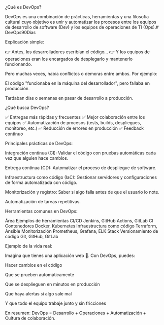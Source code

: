 ¿Qué es DevOps?

DevOps es una combinación de prácticas, herramientas y una filosofía cultural cuyo objetivo es unir y automatizar los procesos entre los equipos de desarrollo de software (Dev) y los equipos de operaciones de TI (Ops).# DevOps90Dias

Explicación simple:

👉 Antes, los desarrolladores escribían el código...
👉 Y los equipos de operaciones eran los encargados de desplegarlo y mantenerlo funcionando.

Pero muchas veces, había conflictos o demoras entre ambos.
Por ejemplo:

El código "funcionaba en la máquina del desarrollador", pero fallaba en producción.

Tardaban días o semanas en pasar de desarrollo a producción.

¿Qué busca DevOps?

✅ Entregas más rápidas y frecuentes
✅ Mejor colaboración entre los equipos
✅ Automatización de procesos (tests, builds, despliegues, monitoreo, etc.)
✅ Reducción de errores en producción
✅ Feedback continuo

Principales prácticas de DevOps:

   Integración continua (CI): Validar el código con pruebas automáticas cada vez que alguien hace cambios.

   Entrega continua (CD): Automatizar el proceso de despliegue de software.

   Infraestructura como código (IaC): Gestionar servidores y configuraciones de forma automatizada con código.

   Monitorización y registro: Saber si algo falla antes de que el usuario lo note.

   Automatización de tareas repetitivas.

Herramientas comunes en DevOps:

Área	Ejemplos de herramientas
CI/CD	Jenkins, GitHub Actions, GitLab CI
Contenedores	Docker, Kubernetes
Infraestructura como código	Terraform, Ansible
Monitorización	Prometheus, Grafana, ELK Stack
Versionamiento de código	Git, GitHub, GitLab

Ejemplo de la vida real:

Imagina que tienes una aplicación web 🚀.
Con DevOps, puedes:

   Hacer cambios en el código

   Que se prueben automáticamente

   Que se desplieguen en minutos en producción

   Que haya alertas si algo sale mal

   Y que todo el equipo trabaje junto y sin fricciones

En resumen:
DevOps = Desarrollo + Operaciones + Automatización + Cultura de colaboración.
